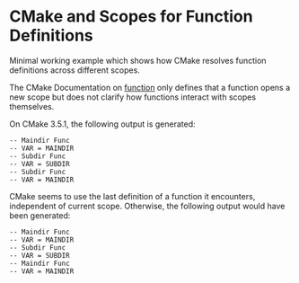 CMake and Scopes for Function Definitions
=========================================

Minimal working example which shows how CMake resolves function definitions across different scopes.

The CMake Documentation on [function](https://cmake.org/cmake/help/v3.7/command/function.html) only defines that a function opens a new scope but does not clarify how functions interact with scopes themselves.

On CMake 3.5.1, the following output is generated:

```
-- Maindir Func
-- VAR = MAINDIR
-- Subdir Func
-- VAR = SUBDIR
-- Subdir Func
-- VAR = MAINDIR
```

CMake seems to use the last definition of a function it encounters, independent of current scope. Otherwise, the following output would have been generated:

```
-- Maindir Func
-- VAR = MAINDIR
-- Subdir Func
-- VAR = SUBDIR
-- Maindir Func
-- VAR = MAINDIR
```
